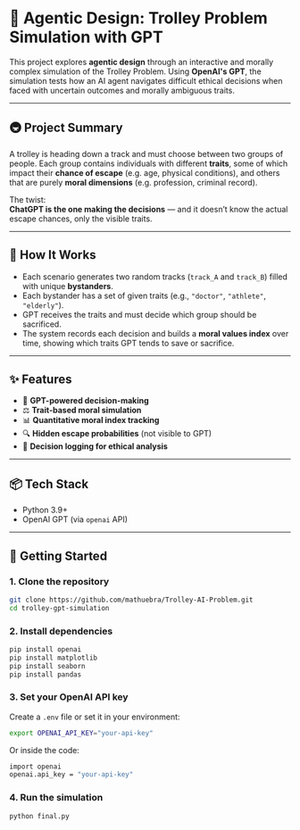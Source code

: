 # 🧠 Agentic Design: Trolley Problem Simulation with GPT

This project explores **agentic design** through an interactive and morally complex simulation of the Trolley Problem. Using **OpenAI's GPT**, the simulation tests how an AI agent navigates difficult ethical decisions when faced with uncertain outcomes and morally ambiguous traits.

---

## 🚇 Project Summary

A trolley is heading down a track and must choose between two groups of people. Each group contains individuals with different **traits**, some of which impact their **chance of escape** (e.g. age, physical conditions), and others that are purely **moral dimensions** (e.g. profession, criminal record).

The twist:  
**ChatGPT is the one making the decisions** — and it doesn’t know the actual escape chances, only the visible traits.

---

## 🧩 How It Works

- Each scenario generates two random tracks (`track_A` and `track_B`) filled with unique **bystanders**.
- Each bystander has a set of given traits (e.g., `"doctor"`, `"athlete"`, `"elderly"`).
- GPT receives the traits and must decide which group should be sacrificed.
- The system records each decision and builds a **moral values index** over time, showing which traits GPT tends to save or sacrifice.

---

## ✨ Features

- 🤖 **GPT-powered decision-making**
- ⚖️ **Trait-based moral simulation**
- 📊 **Quantitative moral index tracking**
- 🔍 **Hidden escape probabilities** (not visible to GPT)
- 📝 **Decision logging for ethical analysis**

---

## 📦 Tech Stack

- Python 3.9+
- OpenAI GPT (via `openai` API)


---

## 🔧 Getting Started

### 1. Clone the repository

```bash
git clone https://github.com/mathuebra/Trolley-AI-Problem.git
cd trolley-gpt-simulation
```

### 2. Install dependencies

```bash
pip install openai
pip install matplotlib
pip install seaborn
pip install pandas
```

### 3. Set your OpenAI API key

Create a `.env` file or set it in your environment:

```bash
export OPENAI_API_KEY="your-api-key"
```
Or inside the code:

```bash
import openai
openai.api_key = "your-api-key"
```

### 4. Run the simulation

```bash
python final.py
```

